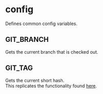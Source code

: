 # config

Defines common config variables.

## GIT_BRANCH

Gets the current branch that is checked out.

## GIT_TAG

Gets the current short hash.  
This replicates the functionality found [here](https://github.com/lickdltd/setup-action/blob/main/action.yaml#L71).
